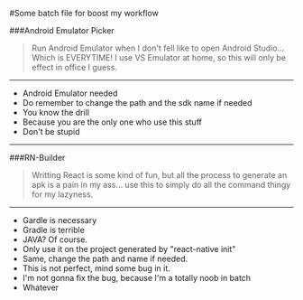 #Some batch file for boost my workflow

###Android Emulator Picker

>Run Android Emulator when I don't fell like to open Android Studio... Which is EVERYTIME! I use VS Emulator at home, so this will only be effect in office I guess.
---
* Android Emulator needed
* Do remember to change the path and the sdk name if needed
* You know the drill
* Because you are the only one who use this stuff
* Don't be stupid
---

###RN-Builder

>Writting React is some kind of fun, but all the process to generate an apk is a pain in my ass... use this to simply do all the command thingy for my lazyness.
---
* Gardle is necessary
* Gradle is terrible
* JAVA? Of course.
* Only use it on the project generated by "react-native init"
* Same, change the path and name if needed.
* This is not perfect, mind some bug in it.
* I'm not gonna fix the bug, because I'm a totally noob in batch
* Whatever
